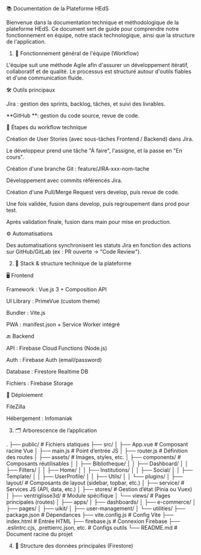 📚 Documentation de la Plateforme HEdS

Bienvenue dans la documentation technique et méthodologique de la plateforme HEdS. Ce document sert de guide pour comprendre notre fonctionnement en équipe, notre stack technologique, ainsi que la structure de l'application.

1. 🚀 Fonctionnement général de l'équipe (Workflow)

L'équipe suit une méthode Agile afin d'assurer un développement itératif, collaboratif et de qualité. Le processus est structuré autour d'outils fiables et d'une communication fluide.

🛠️ Outils principaux

Jira : gestion des sprints, backlog, tâches, et suivi des livrables.

**GitHub **: gestion du code source, revue de code.

🔧 Étapes du workflow technique

Création de User Stories (avec sous-tâches Frontend / Backend) dans Jira.

Le développeur prend une tâche "À faire", l'assigne, et la passe en "En cours".

Création d'une branche Git : feature/JIRA-xxx-nom-tache

Développement avec commits référencés Jira.

Création d'une Pull/Merge Request vers develop, puis revue de code.

Une fois validée, fusion dans develop, puis regroupement dans prod pour test.

Après validation finale, fusion dans main pour mise en production.

⚙️ Automatisations

Des automatisations synchronisent les statuts Jira en fonction des actions sur GitHub/GitLab (ex : PR ouverte → "Code Review").

2. 🧱 Stack & structure technique de la plateforme

🖥️ Frontend

Framework : Vue.js 3 + Composition API

UI Library : PrimeVue (custom theme)

Bundler : Vite.js

PWA : manifest.json + Service Worker intégré

🔙 Backend

API : Firebase Cloud Functions (Node.js)

Auth : Firebase Auth (email/password)

Database : Firestore Realtime DB

Fichiers : Firebase Storage

🚀 Déploiement

FileZilla

Hébergement : Infomaniak

3. 🗂️ Arborescence de l’application

.
├── public/                       # Fichiers statiques
├── src/
│   ├── App.vue                   # Composant racine Vue
│   ├── main.js                   # Point d’entrée JS
│   ├── router.js                 # Définition des routes
│   ├── assets/                   # Images, styles, etc.
│   ├── components/               # Composants réutilisables
│   │   ├── Bibliotheque/
│   │   ├── Dashboard/
│   │   ├── Filters/
│   │   ├── Home/
│   │   ├── Institutions/
│   │   ├── Social/
│   │   ├── Template/
│   │   ├── UserProfile/
│   │   ├── Utils/
│   │   └── plugins/
│   ├── layout/                   # Composants de layout (sidebar, topbar, etc.)
│   ├── service/                  # Services JS (API, data, etc.)
│   ├── stores/                   # Gestion d’état (Pinia ou Vuex)
│   ├── ventriglisse3d/           # Module spécifique
│   └── views/                    # Pages principales (routes)
│       ├── apps/
│       ├── dashboards/
│       ├── e-commerce/
│       ├── pages/
│       ├── uikit/
│       ├── user-management/
│       └── utilities/
├── package.json                  # Dépendances
├── vite.config.js                # Config Vite
├── index.html                    # Entrée HTML
├── firebase.js                   # Connexion Firebase
├── .eslintrc.cjs, .prettierrc.json, etc. # Configs outils
└── README.md                     # Document racine du projet

4. 🧩 Structure des données principales (Firestore)

